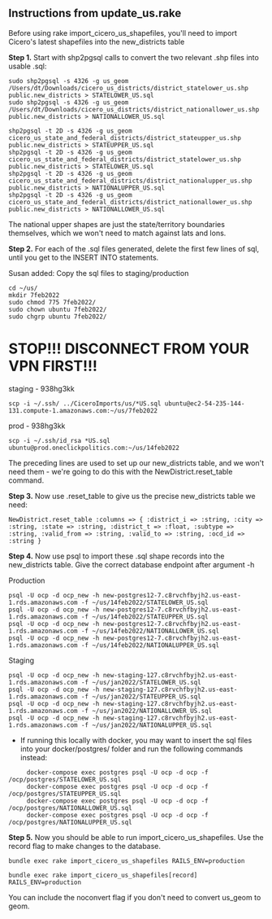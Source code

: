 ## Instructions from update_us.rake

Before using rake import_cicero_us_shapefiles, you'll need to import Cicero's latest shapefiles into the new_districts table

**Step 1.**  Start with shp2pgsql calls to convert the two relevant .shp files into usable .sql:
```
sudo shp2pgsql -s 4326 -g us_geom /Users/dt/Downloads/cicero_us_districts/district_statelower_us.shp public.new_districts > STATELOWER_US.sql
sudo shp2pgsql -s 4326 -g us_geom /Users/dt/Downloads/cicero_us_districts/district_nationallower_us.shp public.new_districts > NATIONALLOWER_US.sql

shp2pgsql -t 2D -s 4326 -g us_geom cicero_us_state_and_federal_districts/district_stateupper_us.shp public.new_districts > STATEUPPER_US.sql
shp2pgsql -t 2D -s 4326 -g us_geom cicero_us_state_and_federal_districts/district_statelower_us.shp public.new_districts > STATELOWER_US.sql
shp2pgsql -t 2D -s 4326 -g us_geom cicero_us_state_and_federal_districts/district_nationalupper_us.shp public.new_districts > NATIONALUPPER_US.sql
shp2pgsql -t 2D -s 4326 -g us_geom cicero_us_state_and_federal_districts/district_nationallower_us.shp public.new_districts > NATIONALLOWER_US.sql

```
The national upper shapes are just the state/territory boundaries themselves, which we won't need to match against lats and lons.

**Step 2.**  For each of the .sql files generated, delete the first few lines of sql, until you get to the INSERT INTO statements.

Susan added: Copy the sql files to staging/production

```
cd ~/us/
mkdir 7feb2022
sudo chmod 775 7feb2022/
sudo chown ubuntu 7feb2022/
sudo chgrp ubuntu 7feb2022/
```

# STOP!!!  DISCONNECT FROM YOUR VPN FIRST!!!
staging - 938hg3kk
```
scp -i ~/.ssh/ ../CiceroImports/us/*US.sql ubuntu@ec2-54-235-144-131.compute-1.amazonaws.com:~/us/7feb2022
```
prod - 938hg3kk
```
scp -i ~/.ssh/id_rsa *US.sql ubuntu@prod.oneclickpolitics.com:~/us/14feb2022
```

   The preceding lines are used to set up our new_districts table, and we won't need them - we're going to do this with the NewDistrict.reset_table command.

**Step 3.**  Now use .reset_table to give us the precise new_districts table we need:
```
NewDistrict.reset_table :columns => { :district_i => :string, :city => :string, :state => :string, :district_t => :float, :subtype => :string, :valid_from => :string, :valid_to => :string, :ocd_id => :string }
```

**Step 4.**  Now use psql to import these .sql shape records into the new_districts table.  Give the correct database endpoint after argument -h

Production
```
psql -U ocp -d ocp_new -h new-postgres12-7.c8rvchfbyjh2.us-east-1.rds.amazonaws.com -f ~/us/14feb2022/STATELOWER_US.sql
psql -U ocp -d ocp_new -h new-postgres12-7.c8rvchfbyjh2.us-east-1.rds.amazonaws.com -f ~/us/14feb2022/STATEUPPER_US.sql
psql -U ocp -d ocp_new -h new-postgres12-7.c8rvchfbyjh2.us-east-1.rds.amazonaws.com -f ~/us/14feb2022/NATIONALLOWER_US.sql
psql -U ocp -d ocp_new -h new-postgres12-7.c8rvchfbyjh2.us-east-1.rds.amazonaws.com -f ~/us/14feb2022/NATIONALUPPER_US.sql
```

Staging
```
psql -U ocp -d ocp_new -h new-staging-127.c8rvchfbyjh2.us-east-1.rds.amazonaws.com -f ~/us/jan2022/STATELOWER_US.sql
psql -U ocp -d ocp_new -h new-staging-127.c8rvchfbyjh2.us-east-1.rds.amazonaws.com -f ~/us/jan2022/STATEUPPER_US.sql
psql -U ocp -d ocp_new -h new-staging-127.c8rvchfbyjh2.us-east-1.rds.amazonaws.com -f ~/us/jan2022/NATIONALLOWER_US.sql
psql -U ocp -d ocp_new -h new-staging-127.c8rvchfbyjh2.us-east-1.rds.amazonaws.com -f ~/us/jan2022/NATIONALUPPER_US.sql
```

- If running this locally with docker, you may want to insert the sql files into your docker/postgres/ folder and run the following commands instead:
```
     docker-compose exec postgres psql -U ocp -d ocp -f /ocp/postgres/STATELOWER_US.sql
     docker-compose exec postgres psql -U ocp -d ocp -f /ocp/postgres/STATEUPPER_US.sql
     docker-compose exec postgres psql -U ocp -d ocp -f /ocp/postgres/NATIONALLOWER_US.sql
     docker-compose exec postgres psql -U ocp -d ocp -f /ocp/postgres/NATIONALUPPER_US.sql
```

**Step 5.**  Now you should be able to run import_cicero_us_shapefiles.  Use the record flag to make changes to the database.
```
bundle exec rake import_cicero_us_shapefiles RAILS_ENV=production

bundle exec rake import_cicero_us_shapefiles[record] RAILS_ENV=production
```
You can include the noconvert flag if you don't need to convert us_geom to geom.
